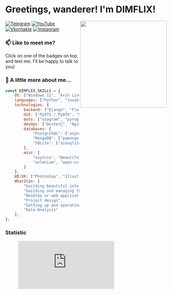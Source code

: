 <h1> Greetings, wanderer! I'm DIMFLIX!</h1>
<img align='right' src="https://media.giphy.com/media/M9gbBd9nbDrOTu1Mqx/giphy.gif" width="270">

[![Telegram](https://img.shields.io/badge/-Telegram-090909?style=for-the-badge&logo=telegram&logoColor=27A0D9)](https://t.me/dimflix_official)
[![YouTube](https://img.shields.io/badge/-YouTube-090909?style=for-the-badge&logo=YouTube&logoColor=FF0000)](https://www.youtube.com/DIMFLIX)
[![Vkontakte](https://img.shields.io/badge/-Vkontakte-090909?style=for-the-badge&logo=Vk&logoColor=4F7DB3)](https://vk.com/dimflix_official)
[![Instagram](https://img.shields.io/badge/-Instagram-090909?style=for-the-badge&logo=instagram&logoColor=B4068E)](https://www.instagram.com/dimflix_official)

### 📫 Like to meet me?

Click on one of the badges on top, and text me. I'll be happy to talk to you)


### 👻 A little more about me...  

```javascript
const DIMFLIX_SKILLS = {
    OS: ["Windows 11", "Arch Linux"],
    languages: ["Python", "JavaScript", "SQL"],
    technologies: {
        backend: ["Django", "Flask", "aiohttp", "FastApi"],
        GUI: ["PyQT5 | PyQT6", "Pyside2 | Pyside6"],
        bots: ["aiogram", "pyrogram"],
        devOps: ["Docker🐳", "Nginx", "Ngrok"],
        databases: {
            "PostgreSQL": ["asyncpg", "psycopg2"],
            "MongoDB": ["pymongo"],
            "SQLite": ["aiosqlite", "sqlite3"]
        },
        misc: [
            "asyncio", "BeautifulSoup", "vk_api",
            "selenium", "open-cv"
        ]
    },
    UI/UX: ["Photoshop", "Illustrator", "XD", "Figma"],
    WhatICan: [
        "building beautiful interfaces",
        "building and managing the application architecture",
        "Desktop or web application development",
        "Project design",
        "Setting up and operating servers",
        "Data Analysis"
    ],
};
```

### Statistic
<figure width=500><embed src="https://wakatime.com/share/@7c5360ec-0d2e-4ee4-bdc5-dd32da7573a3/b4de3fa5-db54-4f56-8195-aad8c6941a0a.svg"></embed></figure>
